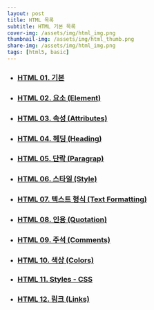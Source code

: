 ```yaml
---
layout: post
title: HTML 목록
subtitle: HTML 기본 목록
cover-img: /assets/img/html_img.png
thumbnail-img: /assets/img/html_thumb.png
share-img: /assets/img/html_img.png
tags: [html5, basic]
---
```


+ ### [HTML 01. 기본][html-basic]
+ ### [HTML 02. 요소 (Element)][html-elements]
+ ### [HTML 03. 속성 (Attributes)][html-attributes]
+ ### [HTML 04. 헤딩 (Heading)][html-heading]
+ ### [HTML 05. 단락 (Paragrap)][html-paragraps]
+ ### [HTML 06. 스타일 (Style)][html-styles]
+ ### [HTML 07. 텍스트 형식 (Text Formatting)][html-text-formatting]
+ ### [HTML 08. 인용 (Quotation)][html-quotation]
+ ### [HTML 09. 주석 (Comments)][html-comments]
+ ### [HTML 10. 색상 (Colors)][html-colors]
+ ### [HTML 11. Styles - CSS][html-css]
+ ### [HTML 12. 링크 (Links)][html-links]
+ ### [HTML 13. 이미지 (Images)][html-images]
  * #### [HTML 13-1. 이미지 맵 (Image - map)][html-image-map]
  * #### [HTML 13-2. 배경 이미지 (Background Image)][html-background-image]
  * #### [HTML 13-3. picture 요소][html-picture-element]

[html-basic]: https://devjiraynor.github.io/2022-03-18-html-basic/ "html 기본"
[html-elements]: https://devjiraynor.github.io/2022-03-19-html-elements/ "html 요소"
[html-attributes]: https://devjiraynor.github.io/2022-03-19-html-attributes/ "html 속성"
[html-heading]: https://devjiraynor.github.io/2022-03-19-html-heading/ "html 헤딩"
[html-paragraps]: https://devjiraynor.github.io/2022-03-19-html-paragraps/ "html 단락"
[html-styles]: https://devjiraynor.github.io/2022-03-20-html-styles/ "html 스타일"
[html-text-formatting]: https://devjiraynor.github.io/2022-03-20-html-text-formatting/ "html 텍스트 형식 지정"
[html-quotation]: https://devjiraynor.github.io/2022-03-20-html-quotation/ "html 인용"
[html-comments]: https://devjiraynor.github.io/2022-03-20-html-comments/ "html 주석"
[html-colors]: https://devjiraynor.github.io/2022-03-20-html-colors/ "html 색상"
[html-css]: https://devjiraynor.github.io/2022-03-21-html-css/ "html css"
[html-links]: https://devjiraynor.github.io/2022-03-21-html-links/ "html 링크"
[html-images]: https://devjiraynor.github.io/2022-03-22-html-images/ "html 이미지"
[html-image-map]: https://devjiraynor.github.io/2022-03-22-html-image-map/ "html 이미지 맵"
[html-background-image]: https://devjiraynor.github.io/2022-03-22-html-background-image/ "html 배경 이미지"
[html-picture-element]: https://devjiraynor.github.io/2022-03-22-html-picture-element/ "html picture 요소"
